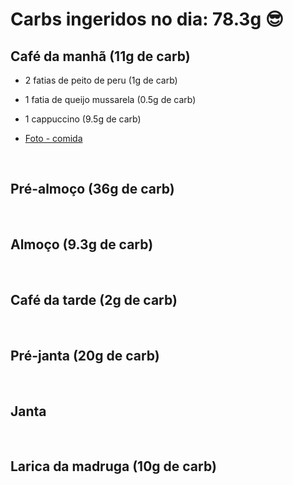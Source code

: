 # Carbs ingeridos no dia: 78.3g 😎

## Café da manhã (11g de carb)

- 2 fatias de peito de peru (1g de carb)
- 1 fatia de queijo mussarela (0.5g de carb)
- 1 cappuccino (9.5g de carb)

- [Foto - comida](https://www.instagram.com/p/BlscX6OHDhY/?taken-by=osuissa)

<br>

## Pré-almoço (36g de carb)


<br>

## Almoço (9.3g de carb)


<br>


## Café da tarde (2g de carb)


<br>

## Pré-janta (20g de carb)



<br>

## Janta


<br>

## Larica da madruga (10g de carb)

